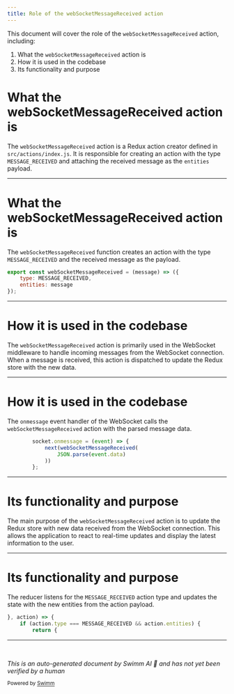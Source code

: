 ```yaml
---
title: Role of the webSocketMessageReceived action
---
```

This document will cover the role of the `webSocketMessageReceived` action, including:

1. What the `webSocketMessageReceived` action is
2. How it is used in the codebase
3. Its functionality and purpose

# What the webSocketMessageReceived action is

The `webSocketMessageReceived` action is a Redux action creator defined in `src/actions/index.js`. It is responsible for creating an action with the type `MESSAGE_RECEIVED` and attaching the received message as the `entities` payload.

<SwmSnippet path="/src/actions/index.js" line="31">

---

# What the webSocketMessageReceived action is

The `webSocketMessageReceived` function creates an action with the type `MESSAGE_RECEIVED` and the received message as the payload.

```javascript
export const webSocketMessageReceived = (message) => ({
    type: MESSAGE_RECEIVED,
    entities: message
});
```

---

</SwmSnippet>

# How it is used in the codebase

The `webSocketMessageReceived` action is primarily used in the WebSocket middleware to handle incoming messages from the WebSocket connection. When a message is received, this action is dispatched to update the Redux store with the new data.

<SwmSnippet path="/src/middleware/socket.js" line="19">

---

# How it is used in the codebase

The `onmessage` event handler of the WebSocket calls the `webSocketMessageReceived` action with the parsed message data.

```javascript
        socket.onmessage = (event) => {
            next(webSocketMessageReceived(
                JSON.parse(event.data)
            ))
        };
```

---

</SwmSnippet>

# Its functionality and purpose

The main purpose of the `webSocketMessageReceived` action is to update the Redux store with new data received from the WebSocket connection. This allows the application to react to real-time updates and display the latest information to the user.

<SwmSnippet path="/src/reducers/entities.js" line="8">

---

# Its functionality and purpose

The reducer listens for the `MESSAGE_RECEIVED` action type and updates the state with the new entities from the action payload.

```javascript
}, action) => {
    if (action.type === MESSAGE_RECEIVED && action.entities) {
        return {
```

---

</SwmSnippet>

&nbsp;

*This is an auto-generated document by Swimm AI 🌊 and has not yet been verified by a human*

<SwmMeta version="3.0.0" repo-id="Z2l0aHViJTNBJTNBbW9ja3NlcnZlci11aSUzQSUzQVN3aW1tLURlbW8=" repo-name="mockserver-ui" doc-type="follow-up"><sup>Powered by [Swimm](/)</sup></SwmMeta>
